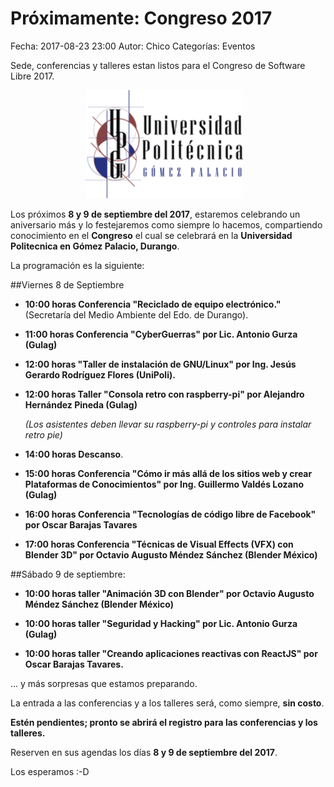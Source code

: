 Próximamente: Congreso 2017
==================================

Fecha: 2017-08-23 23:00
Autor:  Chico
Categorías: Eventos

Sede, conferencias y talleres estan listos para el Congreso de Software Libre 2017.

<center>
<img class="img-responsive" style="width:50%;height:auto;margin-right:12px;" src="2017-08-23-avances-congreso-2017/LogotipoUniPoli.png" alt="UniPoli" width="325" height="250">
</center>

<!-- break -->

Los próximos **8 y 9 de septiembre del 2017**, estaremos celebrando un aniversario más y lo festejaremos como siempre lo hacemos, compartiendo conocimiento en el **Congreso** el cual se celebrará en la **Universidad Politecnica en Gómez Palacio, Durango**.

La programación es la siguiente:

##Viernes 8 de Septiembre

* **10:00 horas Conferencia "Reciclado de equipo electrónico."** (Secretaría del Medio Ambiente del
Edo. de Durango).

* **11:00 horas Conferencia "CyberGuerras" por Lic. Antonio Gurza (Gulag)**

* **12:00 horas "Taller de instalación de GNU/Linux" por Ing. Jesús Gerardo Rodríguez Flores (UniPoli).**

* **12:00 horas Taller "Consola retro con raspberry-pi" por Alejandro Hernández Pineda (Gulag)**

    _(Los asistentes deben llevar su raspberry-pi y controles para instalar retro pie)_

* **14:00 horas Descanso**.

* **15:00 horas Conferencia "Cómo ir más allá de los sitios web y crear Plataformas de Conocimientos" por Ing. Guillermo Valdés Lozano (Gulag)**

* **16:00 horas Conferencia "Tecnologías de código libre de Facebook" por Oscar Barajas Tavares**

* **17:00 horas Conferencia "Técnicas de Visual Effects (VFX) con Blender 3D" por Octavio Augusto Méndez Sánchez (Blender México)**


##Sábado 9 de septiembre:


* **10:00 horas taller "Animación 3D con Blender" por Octavio Augusto Méndez Sánchez (Blender México)**

* **10:00 horas taller "Seguridad y Hacking" por Lic. Antonio Gurza (Gulag)**

* **10:00 horas taller "Creando aplicaciones reactivas con ReactJS" por Oscar Barajas Tavares.**


... y más sorpresas que estamos preparando.

La entrada a las conferencias y a los talleres será, como siempre, **sin costo**.

**Estén pendientes; pronto se abrirá el registro para las conferencias y los talleres.**

Reserven en sus agendas los días **8 y 9 de septiembre del 2017**.

Los esperamos :-D
